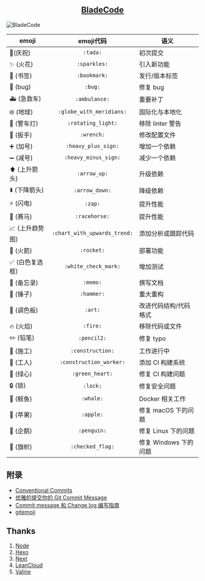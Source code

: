 <h2 align="center">
    <a href="https://www.incoder.org">BladeCode</a>
</h2>

![BladeCode](https://travis-ci.com/BladeCode/BladeCode.github.io.svg?branch=dev)

| emoji                                   |          emoji代码           | 语义                  |
| --------------------------------------- | :--------------------------: | --------------------- |
| :tada:(庆祝)                            |           `:tada:`           | 初次提交              |
| :sparkles: (火花)                       |         `:sparkles:`         | 引入新功能            |
| :bookmark: (书签)                       |         `:bookmark:`         | 发行/版本标签         |
| :bug: (bug)                             |           `:bug:`            | 修复 bug              |
| :ambulance: (急救车)                    |        `:ambulance:`         | 重要补丁              |
| :globe_with_meridians: (地球)           |   `:globe_with_meridians:`   | 国际化与本地化        |
| :rotating_light: (警车灯)               |      `:rotating_light:`      | 移除 linter 警告      |
| :wrench: (扳手)                         |          `:wrench:`          | 修改配置文件          |
| :heavy_plus_sign: (加号)                |     `:heavy_plus_sign:`      | 增加一个依赖          |
| :heavy_minus_sign: (减号)               |     `:heavy_minus_sign:`     | 减少一个依赖          |
| :arrow_up: (上升箭头)                   |         `:arrow_up:`         | 升级依赖              |
| :arrow_down: (下降箭头)                 |        `:arrow_down:`        | 降级依赖              |
| :zap: (闪电)                            |           `:zap:`            | 提升性能              |
| :racehorse: (赛马)                      |        `:racehorse:`         | 提升性能            |
| :chart_with_upwards_trend: (上升趋势图) | `:chart_with_upwards_trend:` | 添加分析或跟踪代码    |
| :rocket: (火箭)                         |          `:rocket:`          | 部署功能              |
| :white_check_mark: (白色复选框)         |     `:white_check_mark:`     | 增加测试              |
| :memo: (备忘录)                         |           `:memo:`           | 撰写文档              |
| :hammer: (锤子)                         |          `:hammer:`          | 重大重构              |
| :art: (调色板)                          |           `:art:`            | 改进代码结构/代码格式 |
| :fire: (火焰)                           |           `:fire:`           | 移除代码或文件        |
| :pencil2: (铅笔)                        |         `:pencil2:`          | 修复 typo             |
| :construction: (施工)                   |       `:construction:`       | 工作进行中            |
| :construction_worker: (工人)            |   `:construction_worker:`    | 添加 CI 构建系统      |
| :green_heart: (绿心)                    |       `:green_heart:`        | 修复 CI 构建问题      |
| :lock: (锁)                             |           `:lock:`           | 修复安全问题          |
| :whale: (鲸鱼)                          |          `:whale:`           | Docker 相关工作       |
| :apple: (苹果)                          |          `:apple:`           | 修复 macOS 下的问题   |
| :penguin: (企鹅)                        |         `:penguin:`          | 修复 Linux 下的问题   |
| :checkered_flag: (旗帜)                 |       `:checked_flag:`       | 修复 Windows 下的问题 |

## 附录
* [Conventional Commits](https://www.conventionalcommits.org)
* [优雅的提交你的 Git Commit Message](https://juejin.im/post/5afc5242f265da0b7f44bee4)
* [Commit message 和 Change log 编写指南](http://www.ruanyifeng.com/blog/2016/01/commit_message_change_log.html)
* [gitemoji](https://gitmoji.carloscuesta.me)

## Thanks
1. [Node](https://nodejs.org)
2. [Hexo](https://hexo.io)
3. [Next](https://github.com/theme-next/hexo-theme-next)
4. [LeanCloud](https://leancloud.cn)
5. [Valine](https://valine.js.org)